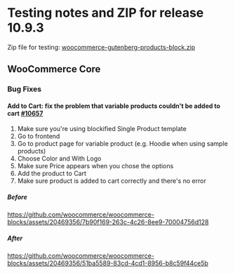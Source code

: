 # Testing notes and ZIP for release 10.9.3

Zip file for testing: [woocommerce-gutenberg-products-block.zip](https://github.com/woocommerce/woocommerce-blocks/files/12432284/woocommerce-gutenberg-products-block.zip)

## WooCommerce Core

### Bug Fixes

#### Add to Cart: fix the problem that variable products couldn't be added to cart [#10657](https://github.com/woocommerce/woocommerce-blocks/pull/10657)

1. Make sure you're using blockified Single Product template
2. Go to frontend
3. Go to product page for variable product (e.g. Hoodie when using sample products)
4. Choose Color and With Logo
5. Make sure Price appears when you chose the options
6. Add the product to Cart
7. Make sure product is added to cart correctly and there's no error

##### Before

<https://github.com/woocommerce/woocommerce-blocks/assets/20469356/7b90f169-263c-4c26-8ee9-70004756d128>

##### After

<https://github.com/woocommerce/woocommerce-blocks/assets/20469356/51ba5589-83cd-4cd1-8956-b8c59f44ce5b>








